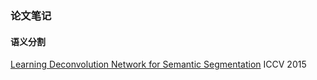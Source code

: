 ### 论文笔记
#### 语义分割
[Learning Deconvolution Network for Semantic Segmentation](https://github.com/ZHAOYANANGOGO/papers/blob/master/Semantic%20Segmentation/Learning%20Deconvolution%20Network%20for%20Semantic%20Segmentation.md) ICCV 2015
